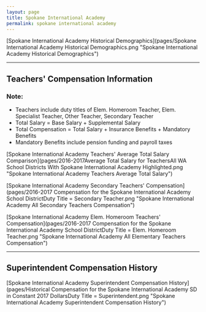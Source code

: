 ```yaml
---
layout: page
title: Spokane International Academy
permalink: spokane international academy
---
```



[Spokane International Academy Historical Demographics](pages/Spokane International Academy Historical Demographics.png "Spokane International Academy Historical Demographics")

___

## Teachers' Compensation Information
### Note:
- Teachers include duty titles of Elem. Homeroom Teacher, Elem. Specialist Teacher, Other Teacher, Secondary Teacher
- Total Salary = Base Salary + Supplemental Salary
- Total Compensation = Total Salary + Insurance Benefits + Mandatory Benefits
- Mandatory Benefits include pension funding and payroll taxes

[Spokane International Academy Teachers' Average Total Salary Comparison](pages/2016-2017Average Total Salary for TeachersAll WA School Districts With Spokane International Academy Highlighted.png "Spokane International Academy Teachers Average Total Salary")

[Spokane International Academy Secondary Teachers' Compensation](pages/2016-2017 Compensation for the Spokane International Academy School DistrictDuty Title = Secondary Teacher.png "Spokane International Academy All Secondary Teachers Compensation")

[Spokane International Academy Elem. Homeroom Teachers' Compensation](pages/2016-2017 Compensation for the Spokane International Academy School DistrictDuty Title = Elem. Homeroom Teacher.png "Spokane International Academy All Elementary Teachers Compensation")


___

## Superintendent Compensation History

[Spokane International Academy Superintendent Compensation History](pages/Historical Compensation for the Spokane International Academy SD in Constant 2017 DollarsDuty Title = Superintendent.png "Spokane International Academy Superintendent Compensation History")

